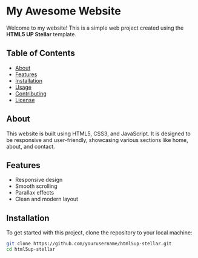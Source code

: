 # My Awesome Website

Welcome to my website! This is a simple web project created using the **HTML5 UP Stellar** template.

## Table of Contents

- [About](#about)
- [Features](#features)
- [Installation](#installation)
- [Usage](#usage)
- [Contributing](#contributing)
- [License](#license)

## About

This website is built using HTML5, CSS3, and JavaScript. It is designed to be responsive and user-friendly, showcasing various sections like home, about, and contact.

## Features

- Responsive design
- Smooth scrolling
- Parallax effects
- Clean and modern layout

## Installation

To get started with this project, clone the repository to your local machine:

```bash
git clone https://github.com/yourusername/html5up-stellar.git
cd html5up-stellar
